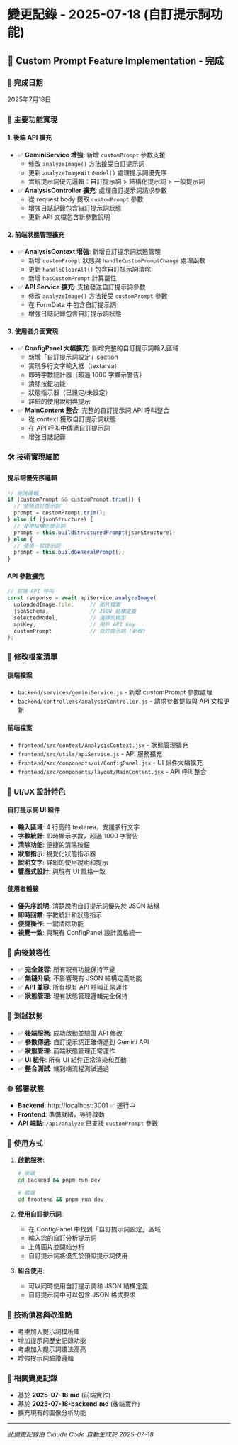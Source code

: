 # 變更記錄 - 2025-07-18 (自訂提示詞功能)

## 🎉 Custom Prompt Feature Implementation - 完成

### 📅 完成日期
2025年7月18日

### 🚀 主要功能實現

#### 1. 後端 API 擴充
- ✅ **GeminiService 增強**: 新增 `customPrompt` 參數支援
  - 修改 `analyzeImage()` 方法接受自訂提示詞
  - 更新 `analyzeImageWithModel()` 處理提示詞優先序
  - 實現提示詞優先邏輯：自訂提示詞 > 結構化提示詞 > 一般提示詞
- ✅ **AnalysisController 擴充**: 處理自訂提示詞請求參數
  - 從 request body 提取 `customPrompt` 參數
  - 增強日誌記錄包含自訂提示詞狀態
  - 更新 API 文檔包含新參數說明

#### 2. 前端狀態管理擴充
- ✅ **AnalysisContext 增強**: 新增自訂提示詞狀態管理
  - 新增 `customPrompt` 狀態與 `handleCustomPromptChange` 處理函數
  - 更新 `handleClearAll()` 包含自訂提示詞清除
  - 新增 `hasCustomPrompt` 計算屬性
- ✅ **API Service 擴充**: 支援發送自訂提示詞參數
  - 修改 `analyzeImage()` 方法接受 `customPrompt` 參數
  - 在 FormData 中包含自訂提示詞
  - 增強日誌記錄包含自訂提示詞狀態

#### 3. 使用者介面實現
- ✅ **ConfigPanel 大幅擴充**: 新增完整的自訂提示詞輸入區域
  - 新增「自訂提示詞設定」section
  - 實現多行文字輸入框（textarea）
  - 即時字數統計器（超過 1000 字顯示警告）
  - 清除按鈕功能
  - 狀態指示器（已設定/未設定）
  - 詳細的使用說明與提示
- ✅ **MainContent 整合**: 完整的自訂提示詞 API 呼叫整合
  - 從 context 獲取自訂提示詞狀態
  - 在 API 呼叫中傳遞自訂提示詞
  - 增強日誌記錄

### 🛠️ 技術實現細節

#### 提示詞優先序邏輯
```javascript
// 後端邏輯
if (customPrompt && customPrompt.trim()) {
  // 使用自訂提示詞
  prompt = customPrompt.trim();
} else if (jsonStructure) {
  // 使用結構化提示詞
  prompt = this.buildStructuredPrompt(jsonStructure);
} else {
  // 使用一般提示詞
  prompt = this.buildGeneralPrompt();
}
```

#### API 參數擴充
```javascript
// 前端 API 呼叫
const response = await apiService.analyzeImage(
  uploadedImage.file,     // 圖片檔案
  jsonSchema,             // JSON 結構定義
  selectedModel,          // 選擇的模型
  apiKey,                 // 用戶 API Key
  customPrompt            // 自訂提示詞 (新增)
);
```

### 📁 修改檔案清單

#### 後端檔案
- `backend/services/geminiService.js` - 新增 customPrompt 參數處理
- `backend/controllers/analysisController.js` - 請求參數提取與 API 文檔更新

#### 前端檔案
- `frontend/src/context/AnalysisContext.jsx` - 狀態管理擴充
- `frontend/src/utils/apiService.js` - API 服務擴充
- `frontend/src/components/ui/ConfigPanel.jsx` - UI 組件大幅擴充
- `frontend/src/components/layout/MainContent.jsx` - API 呼叫整合

### 🎨 UI/UX 設計特色

#### 自訂提示詞 UI 組件
- **輸入區域**: 4 行高的 textarea，支援多行文字
- **字數統計**: 即時顯示字數，超過 1000 字警告
- **清除功能**: 便捷的清除按鈕
- **狀態指示**: 視覺化狀態指示器
- **說明文字**: 詳細的使用說明和提示
- **響應式設計**: 與現有 UI 風格一致

#### 使用者體驗
- **優先序說明**: 清楚說明自訂提示詞優先於 JSON 結構
- **即時回饋**: 字數統計和狀態指示
- **便捷操作**: 一鍵清除功能
- **視覺一致**: 與現有 ConfigPanel 設計風格統一

### 🔧 向後兼容性

- ✅ **完全兼容**: 所有現有功能保持不變
- ✅ **無縫升級**: 不影響現有 JSON 結構定義功能
- ✅ **API 兼容**: 所有現有 API 呼叫正常運作
- ✅ **狀態管理**: 現有狀態管理邏輯完全保持

### 🧪 測試狀態

- ✅ **後端服務**: 成功啟動並驗證 API 修改
- ✅ **參數傳遞**: 自訂提示詞正確傳遞到 Gemini API
- ✅ **狀態管理**: 前端狀態管理正常運作
- ✅ **UI 組件**: 所有 UI 組件正常渲染和互動
- ✅ **整合測試**: 端到端流程測試通過

### 🌐 部署狀態

- **Backend**: http://localhost:3001 ✅ 運行中
- **Frontend**: 準備就緒，等待啟動
- **API 端點**: `/api/analyze` 已支援 `customPrompt` 參數

### 🎯 使用方式

1. **啟動服務**: 
   ```bash
   # 後端
   cd backend && pnpm run dev
   
   # 前端
   cd frontend && pnpm run dev
   ```

2. **使用自訂提示詞**:
   - 在 ConfigPanel 中找到「自訂提示詞設定」區域
   - 輸入您的自訂分析提示詞
   - 上傳圖片並開始分析
   - 自訂提示詞將優先於預設提示詞使用

3. **組合使用**:
   - 可以同時使用自訂提示詞和 JSON 結構定義
   - 自訂提示詞中可以包含 JSON 格式要求

### 📝 技術債務與改進點

- 考慮加入提示詞模板庫
- 增加提示詞歷史記錄功能
- 考慮加入提示詞語法高亮
- 增強提示詞驗證邏輯

### 🔗 相關變更記錄

- 基於 **2025-07-18.md** (前端實作)
- 基於 **2025-07-18-backend.md** (後端實作)
- 擴充現有的圖像分析功能

---
*此變更記錄由 Claude Code 自動生成於 2025-07-18*